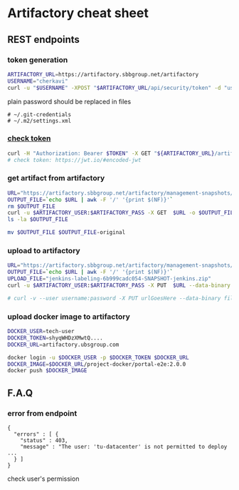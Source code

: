 # Artifactory cheat sheet
## REST endpoints
### token generation
```sh
ARTIFACTORY_URL=https://artifactory.sbbgroup.net/artifactory 
USERNAME="cherkavi"
curl -u "$USERNAME" -XPOST "$ARTIFACTORY_URL/api/security/token" -d "username=$USERNAME" -d "scope=member-of-groups:*" -d "expires_in=315360000"
```
plain password should be replaced in files 
```
# ~/.git-credentials
# ~/.m2/settings.xml
```

### [check token](https://jfrog.com/help/r/jfrog-rest-apis/system-info)
```sh
curl -H "Authorization: Bearer $TOKEN" -X GET "${ARTIFACTORY_URL}/artifactory/api/system/ping"
# check token: https://jwt.io/#encoded-jwt
```

### get artifact from artifactory
```sh
URL="https://artifactory.sbbgroup.net/artifactory/management-snapshots/com/ad/cicd/jenkins/jenkins-labeling-6b999cadc054-SNAPSHOT-jenkins.zip"
OUTPUT_FILE=`echo $URL | awk -F '/' '{print $(NF)}'`
rm $OUTPUT_FILE
curl -u $ARTIFACTORY_USER:$ARTIFACTORY_PASS -X GET  $URL -o $OUTPUT_FILE
ls -la $OUTPUT_FILE

mv $OUTPUT_FILE $OUTPUT_FILE-original
```

### upload to artifactory
```sh
URL="https://artifactory.sbbgroup.net/artifactory/management-snapshots/com/ad/cicd/jenkins/jenkins-labeling-6b999cadc054-SNAPSHOT-jenkins.zip"
OUTPUT_FILE=`echo $URL | awk -F '/' '{print $(NF)}'`
UPLOAD_FILE="jenkins-labeling-6b999cadc054-SNAPSHOT-jenkins.zip"
curl -u $ARTIFACTORY_USER:$ARTIFACTORY_PASS -X PUT  $URL --data-binary @${UPLOAD_FILE}

# curl -v --user username:password -X PUT urlGoesHere --data-binary fileToBeDeployed
```

### upload docker image to artifactory
```sh
DOCKER_USER=tech-user
DOCKER_TOKEN=shyqWHDzXMwtQ....
DOCKER_URL=artifactory.ubsgroup.com

docker login -u $DOCKER_USER -p $DOCKER_TOKEN $DOCKER_URL
DOCKER_IMAGE=$DOCKER_URL/project-docker/portal-e2e:2.0.0
docker push $DOCKER_IMAGE
```

## F.A.Q 
### error from endpoint
```
{
  "errors" : [ {
    "status" : 403,
    "message" : "The user: 'tu-datacenter' is not permitted to deploy ... 
  } ]
}
```
check user's permission 
